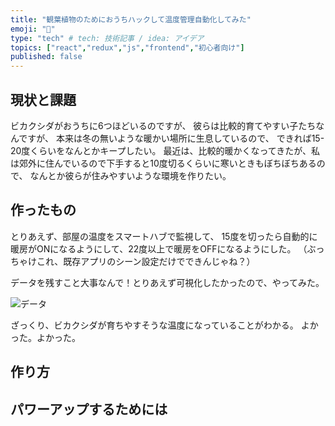 ```yaml
---
title: "観葉植物のためにおうちハックして温度管理自動化してみた"
emoji: "🍖"
type: "tech" # tech: 技術記事 / idea: アイデア
topics: ["react","redux","js","frontend","初心者向け"]
published: false
---
```


## 現状と課題

ビカクシダがおうちに6つほどいるのですが、
彼らは比較的育てやすい子たちなんですが、
本来は冬の無いような暖かい場所に生息しているので、
できれば15-20度くらいをなんとかキープしたい。
最近は、比較的暖かくなってきたが、私は郊外に住んでいるので下手すると10度切るくらいに寒いときもぼちぼちあるので、
なんとか彼らが住みやすいような環境を作りたい。

## 作ったもの

とりあえず、部屋の温度をスマートハブで監視して、
15度を切ったら自動的に暖房がONになるようにして、22度以上で暖房をOFFになるようにした。
（ぶっちゃけこれ、既存アプリのシーン設定だけでできんじゃね？）

データを残すこと大事なんで！とりあえず可視化したかったので、やってみた。

![データ](https://storage.googleapis.com/zenn-user-upload/6tucqocyqj50mfilc5h1auc92a9e)

ざっくり、ビカクシダが育ちやすそうな温度になっていることがわかる。
よかった。よかった。

## 作り方



## パワーアップするためには